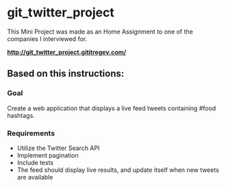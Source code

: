 # git_twitter_project

This Mini Project was made as an Home Assignment to one of the companies I interviewed for.

**http://git_twitter_project.gititregev.com/**

## Based on this instructions:

### Goal
Create a web application that displays a live feed tweets containing #food hashtags.

### Requirements

- Utilize the Twitter Search API
- Implement pagination
- Include tests
- The feed should display live results, and update itself when new tweets are available


